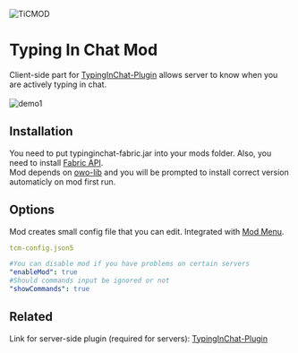 ![TiCMOD](https://github.com/user-attachments/assets/287dba0c-cfcd-4015-bcd2-4df4f6781f4e)
# Typing In Chat Mod
Client-side part for [TypingInChat-Plugin](https://github.com/Orphey98/TypingInChat-Plugin) allows server to know when you are actively typing in chat. <br><br>
![demo1](https://github.com/user-attachments/assets/ee3bb3ba-be4f-4c08-ab99-f4925e1140a0)

## Installation
You need to put typinginchat-fabric.jar into your mods folder. Also, you need to install [Fabric API](https://modrinth.com/mod/fabric-api). <br>
Mod depends on [owo-lib](https://modrinth.com/mod/owo-lib) and you will be prompted to install correct version automaticly on mod first run.

## Options
Mod creates small config file that you can edit. Integrated with [Mod Menu](https://modrinth.com/mod/modmenu).

```yml
tcm-config.json5

#You can disable mod if you have problems on certain servers
"enableMod": true
#Should commands input be ignored or not
"showCommands": true
```

## Related
Link for server-side plugin 
(required for servers):
[TypingInChat-Plugin](https://github.com/Orphey98/TypingInChat-Plugin)
